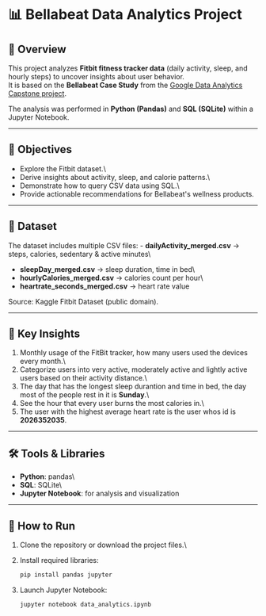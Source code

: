 # 📊 Bellabeat Data Analytics Project

## 📌 Overview

This project analyzes **Fitbit fitness tracker data** (daily activity,
sleep, and hourly steps) to uncover insights about user behavior.\
It is based on the **Bellabeat Case Study** from the [Google Data
Analytics Capstone
project](https://www.kaggle.com/datasets/arashnic/fitbit).

The analysis was performed in **Python (Pandas)**
and **SQL (SQLite)** within a Jupyter Notebook.

------------------------------------------------------------------------

## 🎯 Objectives

-   Explore the Fitbit dataset.\
-   Derive insights about activity, sleep, and calorie patterns.\
-   Demonstrate how to query CSV data using SQL.\
-   Provide actionable recommendations for Bellabeat's wellness
    products.

------------------------------------------------------------------------

## 📂 Dataset

The dataset includes multiple CSV files: - **dailyActivity_merged.csv** →
steps, calories, sedentary & active minutes\
- **sleepDay_merged.csv** → sleep duration, time in bed\
- **hourlyCalories_merged.csv** → calories count per hour\
- **heartrate_seconds_merged.csv** →  heart rate value 

Source: Kaggle Fitbit Dataset (public domain).

------------------------------------------------------------------------

## 🔎 Key Insights

1.  Monthly usage of the FitBit tracker, how many users used the devices every month.\
2.  Categorize users into very active, moderately active and lightly active users based on their activity distance.\
3.  The day that has the longest sleep durantion and time in bed, the day most of the people rest in it is **Sunday**.\
4.  See the hour that every user burns the most calories in.\
5.  The user with the highest average heart rate is the user whos id is **2026352035**.

------------------------------------------------------------------------

## 🛠️ Tools & Libraries

-   **Python**: pandas\
-   **SQL**: SQLite\
-   **Jupyter Notebook**: for analysis and visualization

------------------------------------------------------------------------

## 🚀 How to Run

1.  Clone the repository or download the project files.\

2.  Install required libraries:

    ``` bash
    pip install pandas jupyter
    ```

3.  Launch Jupyter Notebook:

    ``` bash
    jupyter notebook data_analytics.ipynb
    ```
    ```


